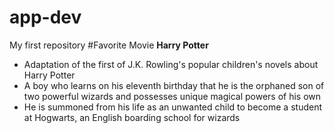 # app-dev
My first repository
	#Favorite Movie
**Harry Potter**
- Adaptation of the first of J.K. Rowling's popular children's novels about Harry Potter
- A boy who learns on his eleventh birthday that he is the orphaned son of two powerful wizards and possesses unique magical powers of his own
- He is summoned from his life as an unwanted child to become a student at Hogwarts, an English boarding school for wizards

 
